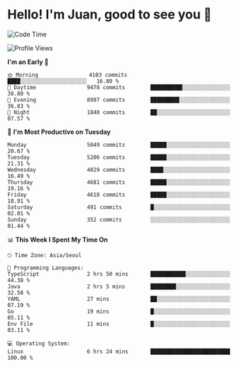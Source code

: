 # Hello! I'm Juan, good to see you 👋

<!--
**Y-k-Y/Y-k-Y** is a ✨ _special_ ✨ repository because its `README.md` (this file) appears on your GitHub profile.

Here are some ideas to get you started:

- 🔭 I’m currently working on ...
- 🌱 I’m currently learning ...
- 👯 I’m looking to collaborate on ...
- 🤔 I’m looking for help with ...
- 💬 Ask me about ...
- 📫 How to reach me: ...
- 😄 Pronouns: ...
- ⚡ Fun fact: ...
-->
<!--
![Profile views](https://gpvc.arturio.dev/Y-k-Y)

[![Omid Nikrah StackOverflow](https://github-readme-stackoverflow.vercel.app/?userID=9517076)](https://stackoverflow.com/users/9517076/i-have-10-fingers)
-->

<!--START_SECTION:waka-->
![Code Time](http://img.shields.io/badge/Code%20Time-1%2C779%20hrs%2016%20mins-blue)

![Profile Views](http://img.shields.io/badge/Profile%20Views-0-blue)

**I'm an Early 🐤** 

```text
🌞 Morning                4103 commits        ████░░░░░░░░░░░░░░░░░░░░░   16.80 % 
🌆 Daytime                9478 commits        ██████████░░░░░░░░░░░░░░░   38.80 % 
🌃 Evening                8997 commits        █████████░░░░░░░░░░░░░░░░   36.83 % 
🌙 Night                  1848 commits        ██░░░░░░░░░░░░░░░░░░░░░░░   07.57 % 
```
📅 **I'm Most Productive on Tuesday** 

```text
Monday                   5049 commits        █████░░░░░░░░░░░░░░░░░░░░   20.67 % 
Tuesday                  5206 commits        █████░░░░░░░░░░░░░░░░░░░░   21.31 % 
Wednesday                4029 commits        ████░░░░░░░░░░░░░░░░░░░░░   16.49 % 
Thursday                 4681 commits        █████░░░░░░░░░░░░░░░░░░░░   19.16 % 
Friday                   4618 commits        █████░░░░░░░░░░░░░░░░░░░░   18.91 % 
Saturday                 491 commits         █░░░░░░░░░░░░░░░░░░░░░░░░   02.01 % 
Sunday                   352 commits         ░░░░░░░░░░░░░░░░░░░░░░░░░   01.44 % 
```


📊 **This Week I Spent My Time On** 

```text
🕑︎ Time Zone: Asia/Seoul

💬 Programming Languages: 
TypeScript               2 hrs 50 mins       ███████████░░░░░░░░░░░░░░   44.38 % 
Java                     2 hrs 5 mins        ████████░░░░░░░░░░░░░░░░░   32.58 % 
YAML                     27 mins             ██░░░░░░░░░░░░░░░░░░░░░░░   07.19 % 
Go                       19 mins             █░░░░░░░░░░░░░░░░░░░░░░░░   05.11 % 
Env File                 11 mins             █░░░░░░░░░░░░░░░░░░░░░░░░   03.11 % 

💻 Operating System: 
Linux                    6 hrs 24 mins       █████████████████████████   100.00 % 
```


<!--END_SECTION:waka-->
